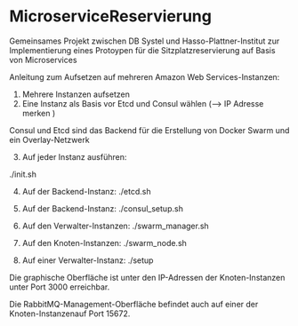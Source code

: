 # MicroserviceReservierung
Gemeinsames Projekt zwischen DB Systel und Hasso-Plattner-Institut zur Implementierung eines Protoypen für die Sitzplatzreservierung auf Basis von Microservices

Anleitung zum Aufsetzen auf mehreren Amazon Web Services-Instanzen:

1. Mehrere Instanzen aufsetzen 
2. Eine Instanz als Basis vor Etcd und Consul wählen (--> IP Adresse merken <backend-ip>)

Consul und Etcd sind das Backend für die Erstellung von Docker Swarm und ein Overlay-Netzwerk

3. Auf jeder Instanz ausführen:

./init.sh <backend-ip>

4. Auf der Backend-Instanz: ./etcd.sh 

5. Auf der Backend-Instanz: ./consul_setup.sh

6. Auf den Verwalter-Instanzen: ./swarm_manager.sh <backend-ip>

7. Auf den Knoten-Instanzen: ./swarm_node.sh <backend-ip>

8. Auf einer Verwalter-Instanz: ./setup <Anzahl der Knoten Instanzen>

Die graphische Oberfläche ist unter den IP-Adressen der Knoten-Instanzen unter Port 3000 erreichbar.

Die RabbitMQ-Management-Oberfläche befindet auch auf einer der Knoten-Instanzenauf Port 15672.
